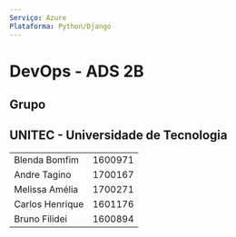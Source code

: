 ```yaml
---
Serviço: Azure
Plataforma: Python/Django
---
```


# DevOps - ADS 2B

## Grupo

<!DOCTYPE html>
<html>
<body>

<h2>UNITEC - Universidade de Tecnologia</h2>
<table>
  <tr>
    <td>Blenda Bomfim</td>
    <td>1600971</td>
  </tr>
  <tr>
    <td>Andre Tagino</td>
    <td>1700167</td>
  </tr>
  <tr>
    <td>Melissa Amélia </td>
    <td>1700271</td>
  </tr>
  <tr>
    <td>Carlos Henrique</td>
    <td>1601176</td>
  </tr>
  <tr>
    <td>Bruno Filidei</td>
    <td>1600894</td>
  </tr>
</table>
</body>
</html>
